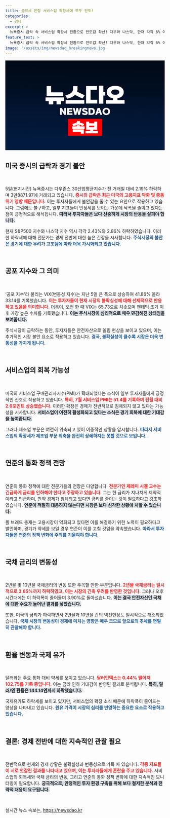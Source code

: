 ```yaml
---
title: 급락세 진정 서비스업 확장세에 모두 안도!
categories:
  - 경제
excerpt: >
  뉴욕증시 급락 속 서비스업 확장세 전환으로 안도감 확산! 다우와 나스닥, 한때 각각 6% 이상 하락했지만, 고용지표 부진과 중동 위기 여파에도 경기침체 우려는 다소 완화되고 있다.
feature_text: >
  뉴욕증시 급락 속 서비스업 확장세 전환으로 안도감 확산! 다우와 나스닥, 한때 각각 6% 이상 하락했지만, 고용지표 부진과 중동 위기 여파에도 경기침체 우려는 다소 완화되고 있다.
image: '/assets/img/newsdao_breakingnews.jpg'
---
```


<p><img src="/assets/img/newsdao_breakingnews.jpg" alt="bookingtag 속보" /></p>

<h2 data-ke-size="size26">미국 증시의 급락과 경기 불안</h2>

<p data-ke-size="size16">&nbsp;</p>

<p>5일(현지시간) 뉴욕증시는 다우존스 30산업평균지수가 전 거래일 대비 2.19% 하락하며 3만8871.97에 거래되고 있습니다. <b><span style="color: #ee2323;">증시의 급락은 최근 미국의 고용지표 악화 및 중동 위기 영향 때문입니다.</span></b> 이는 투자자들에게 불안감을 줄 수 있는 요인으로 작용하고 있습니다. 그럼에도 불구하고, 일부 지표들이 안정세를 보이는 가운데 낙폭을 줄이고 있다는 점이 긍정적으로 해석됩니다. <b><span style="background-color: #21538527;">따라서 투자자들은 보다 신중하게 시장의 반응을 살펴야 합니다.</span></b> </p>

<p>현재 S&amp;P500 지수와 나스닥 지수 역시 각각 2.43%와 2.86% 하락하였습니다. 이러한 하락세에 대해 전문가는 경제 전반에 대한 높은 긴장을 시사합니다. <b><span style="color: #1a5490;">주식시장의 불안은 경기에 대한 우려가 고조됨에 따라 더욱 가시화되고 있습니다.</span></b></p>

<p data-ke-size="size16">&nbsp;</p>

<h2 data-ke-size="size26">공포 지수와 그 의미</h2>

<p data-ke-size="size16">&nbsp;</p>

<p>‘공포 지수’라 불리는 VIX(변동성 지수)는 지난 5일 큰 폭으로 상승하여 41.86% 올라 33.14를 기록했습니다. <b><span style="color: #ee2323;">이는 투자자들이 현재 시장의 불확실성에 대해 선제적으로 반응하고 있음을 의미합니다.</span></b> 더욱이, 오전 한 때 VIX는 65.73으로 치솟으며 팬데믹 초기 이후 가장 높은 수치를 기록했습니다. <b><span style="background-color: #21538527;">이는 주식시장이 심리적으로 매우 민감해진 상태임을 보여줍니다.</span></b></p>

<p>주식시장이 급락하는 동안, 투자자들은 안전자산으로 쏠림 현상을 보이고 있으며, 이는 추가적인 시장 불안 요소로 작용하고 있습니다. <b><span style="color: #1a5490;">결국, 불확실성이 클수록 시장은 더욱 변동성을 가지게 됩니다.</span></b></p>

<p data-ke-size="size16">&nbsp;</p>

<h2 data-ke-size="size26">서비스업의 회복 가능성</h2>

<p data-ke-size="size16">&nbsp;</p>

<p>미국의 서비스업 구매관리자지수(PMI)가 확대되었다는 소식이 일부 투자자들에게 긍정적인 신호로 작용하고 있습니다. <b><span style="color: #ee2323;">특히, 7월 서비스업 PMI는 51.4를 기록하며 전월 대비 2.6포인트 상승했습니다.</span></b> 이러한 확장은 경제가 전반적으로 침체되지 않고 있다는 가능성을 시사합니다. <b><span style="background-color: #21538527;">서비스업이 여전히 활성화되고 있다는 소식은 경기 회복에 대한 기대감을 높여줍니다.</span></b></p>

<p>그러나 제조업 부문은 여전히 위축되고 있어 이중적인 상황을 암시합니다. <b><span style="color: #1a5490;">따라서 서비스업의 확장세가 제조업 부문 위축을 완전히 상쇄하지는 못할 것으로 보입니다.</span></b></p>

<p data-ke-size="size16">&nbsp;</p>

<h2 data-ke-size="size26">연준의 통화 정책 전망</h2>

<p data-ke-size="size16">&nbsp;</p>

<p>연준의 통화 정책에 대한 전문가들의 전망은 다양합니다. <b><span style="color: #ee2323;">전문가인 제레미 시겔 교수는 긴급하게 금리를 인하해야 한다고 주장하고 있습니다.</span></b> 그는 현 금리가 지나치게 제약적이라고 언급하며, 만약 경제가 침체되고 있다면 금리를 줄이는 것이 필요하다고 강조하였습니다. <b><span style="background-color: #21538527;">연준이 적절히 대응하지 않는다면 시장은 보다 심각한 상황에 처할 수 있습니다.</span></b></p>

<p>폴 브래드 총재는 고용시장이 약화되고 있다면 이를 해결하기 위한 노력이 필요하다고 발언하며, 경기가 약세를 보일 경우 연준이 이를 고칠 것임을 약속했습니다. <b><span style="color: #1a5490;">따라서 투자자들은 연준의 정책 변화에 주의를 기울여야 합니다.</span></b></p>

<p data-ke-size="size16">&nbsp;</p>

<h2 data-ke-size="size26">국채 금리의 변동성</h2>

<p data-ke-size="size16">&nbsp;</p>

<p>2년물 및 10년물 국채금리의 변동 또한 주목할 만한 부분입니다. <b><span style="color: #ee2323;">2년물 국채금리는 일시적으로 3.65%까지 하락하였고, 이는 시장의 긴축 우려를 반영한 것입니다.</span></b> 그러나 오후 시간대에는 이 하락폭이 줄어들며 3.90%로 돌아섰습니다. <b><span style="background-color: #21538527;">이는 결국 안전자산인 국채에 대한 수요가 늘어난 결과를 낳았습니다.</span></b></p>

<p>또한, 미국의 금리가 하락하면서 2년물과 10년물 간의 역전현상도 일시적으로 해소되었습니다. <b><span style="color: #1a5490;">국채 시장의 변동성이 경제에 미치는 영향은 매우 크므로 앞으로의 추세를 면밀히 관찰해야 합니다.</span></b></p>

<p data-ke-size="size16">&nbsp;</p>

<h2 data-ke-size="size26">환율 변동과 국제 유가</h2>

<p data-ke-size="size16">&nbsp;</p>

<p>달러화는 주요 통화 대비 약세를 보이고 있습니다. <b><span style="color: #ee2323;">달러인덱스는 0.44% 떨어져 102.75를 기록 중입니다.</span></b> 이는 금리 인하 기대감이 반영된 결과로 분석됩니다. <b><span style="background-color: #21538527;">특히, 달러/엔 환율은 144.14엔까지 하락했습니다.</span></b></p>

<p>국제유가도 하락세를 보이고 있지만, 서비스업의 확장 소식 때문에 하락폭이 줄어드는 양상을 나타내고 있습니다. <b><span style="color: #1a5490;">원유 가격이 시장의 심리를 반영하는 중요한 요소로 작용하고 있습니다.</span></b></p>

<p data-ke-size="size16">&nbsp;</p>

<h2 data-ke-size="size26">결론: 경제 전반에 대한 지속적인 관찰 필요</h2>

<p data-ke-size="size16">&nbsp;</p>

<p>전반적으로 현재의 경제 상황은 불확실성과 변동성으로 가득 차 있습니다. <b><span style="color: #ee2323;">각종 지표들이 서로 엇갈린 결과를 나타내고 있으며, 이는 투자자들에게 혼란을 주고 있습니다.</span></b> 서비스업의 회복세와 국채 금리의 변동, 그리고 연준의 통화 정책 변화에 대한 지속적인 모니터링이 필요합니다. <b><span style="background-color: #21538527;">궁극적으로, 안정적인 투자 환경 구축을 위해 보다 철저한 분석과 전략적 대응이 요구됩니다.</span></b></p>

<p data-ke-size="size16">&nbsp;</p>
실시간 뉴스 속보는, <a href="https://newsdao.kr" rel="dofollow">https://newsdao.kr</a>


